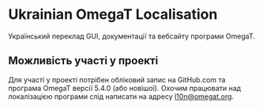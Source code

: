 # Ukrainian OmegaT Localisation
Український переклад GUI, документації та вебсайту програми OmegaT.

Можливість участі у проекті
--
Для участі у проекті потрібен обліковий запис на GitHub.com та програма OmegaT версії 5.4.0 (або новішої).
Охочим працювати над локалізацією програми слід написати на адресу [l10n@omegat.org](mailto:l10n@omegat.org).
